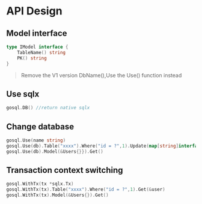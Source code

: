 # API Design

## Model interface
```go
type IModel interface {
	TableName() string
	PK() string
}
```

> Remove the V1 version DbName(),Use the Use() function instead

## Use sqlx
```go
gosql.DB() //return native sqlx
```
## Change database
```go
gosql.Use(name string) 
gosql.Use(db).Table("xxxx").Where("id = ?",1).Update(map[string]interface{}{"name":"test"})
gosql.Use(db).Model(&Users{}}).Get()
```

## Transaction context switching
```go
gosql.WithTx(tx *sqlx.Tx)
gosql.WithTx(tx).Table("xxxx").Where("id = ?",1).Get(&user)
gosql.WithTx(tx).Model(&Users{}).Get()
```
